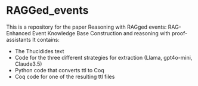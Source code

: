 # RAGGed_events
This is a repository for the paper Reasoning with RAGged events: RAG-Enhanced Event Knowledge Base Construction and reasoning with proof-assistants
It contains:

- The Thucidides text
- Code for the three different strategies for extraction (Llama, gpt4o-mini, Claude3.5)
- Python code that converts ttl to Coq
- Coq code for one of the resulting ttl files 
